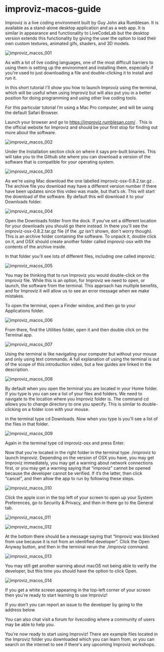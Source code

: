 # improviz-macos-guide

Improviz is a live coding environment built by Guy John aka Rumblesan. It is available as a stand-alone desktop application and as a web app. It is similar in appearance and functionality to LiveCodeLab but the desktop version extends this functionality by giving the user the option to load their own custom textures, animated gifs, shaders, and 3D models.

![improviz_macos_001](images/improviz_macos_001.jpg)

As with a lot of live coding languages, one of the most difficult barriers to using them is setting up the environment and installing them, especially if you're used to just downloading a file and double-clicking it to install and run it.

In this short tutorial I'll show you how to launch Improviz using the terminal, which will be useful when using Improviz but will also put you in a better position for doing programming and using other live coding tools.


For this particular tutorial I’m using a Mac Pro computer, and will be using the default Safari Browser.

Launch your browser and go to https://improviz.rumblesan.com/ . This is the official website for Improviz and should be your first stop for finding out more about the software.

![improviz_macos_002](images/improviz_macos_002.png)

Under the Installation section click on where it says pre-built binaries. This will take you to the Github site where you can download a version of the software that is compatible for your operating system.

![improviz_macos_003](images/improviz_macos_003.png)

As we're using Mac download the one labelled improviz-osx-0.8.2.tar.gz . The archive file you download may have a different version number if there have been updates since this video was made, but that’s ok. This will start the download of the software. By default this will download it to your Downloads folder.

![improviz_macos_004](images/improviz_macos_004.png)

Open the Downloads folder from the dock. If you've set a different location for your downloads you should go there instead. In there you'll see the improviz-osx-0.8.2.tar.gz file (if the .gz isn't shown, don't worry though). This is an archive folder containing the software. To unpack it, double click on it, and OSX should create another folder called improviz-osx with the contents of the archive inside.

In that folder you'll see lots of different files, including one called improviz.

![improviz_macos_005](images/improviz_macos_005.png)

You may be thinking that to run Improviz you would double-click on the improviz file. While this is an option, for Improviz we need to open, or launch, the software from the terminal. This approach has multiple benefits, and for Improviz it will allow us to see an error message when we make mistakes.

To open the terminal, open a Finder window, and then go to your Applications folder.

![improviz_macos_006](images/improviz_macos_006.png)

From there, find the Utilities folder, open it and then double click on the Terminal app.

![improviz_macos_007](images/improviz_macos_007.png)

Using the terminal is like navigating your computer but without your mouse and only using text commands. A full explanation of using the terminal is out of the scope of this introduction video, but a few guides are linked in the description.

![improviz_macos_008](images/improviz_macos_008.png)

By default when you open the terminal you are located in your Home folder. If you type ls you can see a list of your files and folders. We need to navigate to the location where you Improviz folder is. The command cd allows you to change directory to one you specify. This is similar to double-clicking on a folder icon with your mouse.

in the terminal type cd Downloads. Now when you type ls you'll see a list of the files in that folder.

![improviz_macos_009](images/improviz_macos_009.png)

Again in the terminal type cd improviz-osx and press Enter.

Now that you're located in the right folder in the terminal type ./improviz to launch Improviz. Depending on the version of OSX you have, you may get Improviz immediately, you may get a warning about network connections first, or you may get a warning saying that “improviz” cannot be opened because the developer cannot be verified.
If it’s the latter, then click “cancel”, and then allow the app to run by following these steps.

![improviz_macos_010](images/improviz_macos_010.png)

Click the apple icon in the top left of your screen to open up your System Preferences, go to Security & Privacy, and then in there go to the General tab.

![improviz_macos_011](images/improviz_macos_011.png)

![improviz_macos_012](images/improviz_macos_012.png)

At the bottom there should be a message saying that “Improviz was blocked from use because it is not from an identified developer”. Click the Open Anyway button, and then in the terminal rerun the ./improviz command.

![improviz_macos_013](images/improviz_macos_013.png)

You may still get another warning about macOS not being able to verify the developer, but this time you should have the option to click Open.

![improviz_macos_014](images/improviz_macos_014.png)

If you get a white screen appearing in the top-left corner of your screen then you're ready to start learning to use Improviz!

If you don't you can report an issue to the developer by going to the address below.

You can also chat visit a forum for livecoding where a community of users may be able to help you.

You're now ready to start using Improviz! There are example files located in the Improviz folder you downloaded which you can learn from, or you can search on the internet to see if there's any upcoming Improviz workshops.
